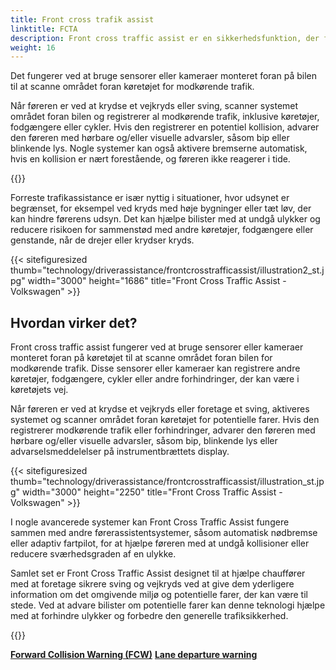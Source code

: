 ```yaml
---
title: Front cross trafik assist
linktitle: FCTA
description: Front cross traffic assist er en sikkerhedsfunktion, der findes i nogle moderne køretøjer, og som hjælper chauffører med at registrere modkørende trafik, når de krydser et vejkryds eller drejer til venstre eller højre fra en standset position.
weight: 16
---
```

<!-- markdownlint-disable MD033 -->
Det fungerer ved at bruge sensorer eller kameraer monteret foran på bilen til at scanne området foran køretøjet for modkørende trafik.

Når føreren er ved at krydse et vejkryds eller sving, scanner systemet området foran bilen og registrerer al modkørende trafik, inklusive køretøjer, fodgængere eller cykler. Hvis den registrerer en potentiel kollision, advarer den føreren med hørbare og/eller visuelle advarsler, såsom bip eller blinkende lys. Nogle systemer kan også aktivere bremserne automatisk, hvis en kollision er nært forestående, og føreren ikke reagerer i tide.

{{<evkxdisplayaddarticle />}}

Forreste trafikassistance er især nyttig i situationer, hvor udsynet er begrænset, for eksempel ved kryds med høje bygninger eller tæt løv, der kan hindre førerens udsyn. Det kan hjælpe bilister med at undgå ulykker og reducere risikoen for sammenstød med andre køretøjer, fodgængere eller genstande, når de drejer eller krydser kryds.

{{< sitefiguresized thumb="technology/driverassistance/frontcrosstrafficassist/illustration2_st.jpg" width="3000" height="1686" title="Front Cross Traffic Assist - Volkswagen" >}}

## Hvordan virker det?

Front cross traffic assist fungerer ved at bruge sensorer eller kameraer monteret foran på køretøjet til at scanne området foran bilen for modkørende trafik. Disse sensorer eller kameraer kan registrere andre køretøjer, fodgængere, cykler eller andre forhindringer, der kan være i køretøjets vej.

Når føreren er ved at krydse et vejkryds eller foretage et sving, aktiveres systemet og scanner området foran køretøjet for potentielle farer. Hvis den registrerer modkørende trafik eller forhindringer, advarer den føreren med hørbare og/eller visuelle advarsler, såsom bip, blinkende lys eller advarselsmeddelelser på instrumentbrættets display.

{{< sitefiguresized thumb="technology/driverassistance/frontcrosstrafficassist/illustration_st.jpg" width="3000" height="2250" title="Front Cross Traffic Assist - Volkswagen" >}}

I nogle avancerede systemer kan Front Cross Traffic Assist fungere sammen med andre førerassistentsystemer, såsom automatisk nødbremse eller adaptiv fartpilot, for at hjælpe føreren med at undgå kollisioner eller reducere sværhedsgraden af ​​en ulykke.

Samlet set er Front Cross Traffic Assist designet til at hjælpe chauffører med at foretage sikrere sving og vejkryds ved at give dem yderligere information om det omgivende miljø og potentielle farer, der kan være til stede. Ved at advare bilister om potentielle farer kan denne teknologi hjælpe med at forhindre ulykker og forbedre den generelle trafiksikkerhed.

{{<evkxdisplayaddarticle />}}

<div class="mt-3 mb-3">
     <a href="../forwardcollisionwarning/" class="text-decoration-none text-black"><strong><i class="bi-arrow-left"></i> Forward Collision Warning (FCW)</strong></a>
     <a href="../lanedeparturewarning/" class="text-decoration-none text-black float-end"><strong>Lane departure warning <i class="bi-arrow-right"></i ></strong></a>
</div>
